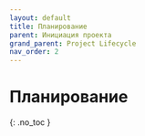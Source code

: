 ```yaml
---
layout: default
title: Планирование
parent: Инициация проекта
grand_parent: Project Lifecycle
nav_order: 2
---
```


# Планирование
{: .no_toc }